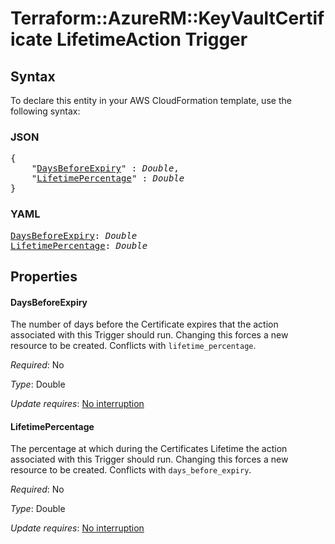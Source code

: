 # Terraform::AzureRM::KeyVaultCertificate LifetimeAction Trigger

## Syntax

To declare this entity in your AWS CloudFormation template, use the following syntax:

### JSON

<pre>
{
    "<a href="#daysbeforeexpiry" title="DaysBeforeExpiry">DaysBeforeExpiry</a>" : <i>Double</i>,
    "<a href="#lifetimepercentage" title="LifetimePercentage">LifetimePercentage</a>" : <i>Double</i>
}
</pre>

### YAML

<pre>
<a href="#daysbeforeexpiry" title="DaysBeforeExpiry">DaysBeforeExpiry</a>: <i>Double</i>
<a href="#lifetimepercentage" title="LifetimePercentage">LifetimePercentage</a>: <i>Double</i>
</pre>

## Properties

#### DaysBeforeExpiry

The number of days before the Certificate expires that the action associated with this Trigger should run. Changing this forces a new resource to be created. Conflicts with `lifetime_percentage`.

_Required_: No

_Type_: Double

_Update requires_: [No interruption](https://docs.aws.amazon.com/AWSCloudFormation/latest/UserGuide/using-cfn-updating-stacks-update-behaviors.html#update-no-interrupt)

#### LifetimePercentage

The percentage at which during the Certificates Lifetime the action associated with this Trigger should run. Changing this forces a new resource to be created. Conflicts with `days_before_expiry`.

_Required_: No

_Type_: Double

_Update requires_: [No interruption](https://docs.aws.amazon.com/AWSCloudFormation/latest/UserGuide/using-cfn-updating-stacks-update-behaviors.html#update-no-interrupt)

